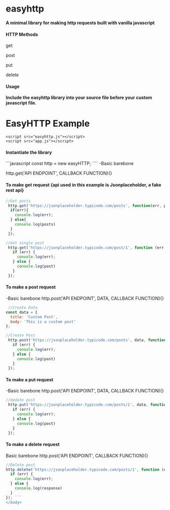 # easyhttp
<strong>A minimal library for making http requests built with vanilla javascript</strong>

<h4>HTTP Methods</h4>
<p>get</p>
<p>post</p>
<p>put</p>
<p>delete</p>

<h4>Usage</h4>
<strong>Include the easyhttp library into your source file before your custom javascript file.</strong>
  <body>
    <h1>EasyHTTP Example</h1>

    <script src="easyhttp.js"></script>
    <script src="app.js"></script>

<h4>Instantiate the library</h4>
```javascript
const http = new easyHTTP;
````
-Basic barebone

http.get('API ENDPOINT', CALLBACK FUNCTION){}

<h4>To make get request {api used in this example is Jsonplaceholder, a fake rest api} </h4>

```javascript
//Get posts
 http.get('https://jsonplaceholder.typicode.com/posts', function(err, posts){
  if(err){
    console.log(err);
  } else{
    console.log(posts)
  }
 });
 ```
```javascript
//Get single post
 http.get('https://jsonplaceholder.typicode.com/post/1', function (err, post) {
   if (err) {
     console.log(err);
   } else {
     console.log(post)
   }
 });
```

 <h4>To make a post request</h4>

-Basic barebone
http.post('API ENDPOINT', DATA, CALLBACK FUNCTION){}

```javascript
 //Create Data
const data = {
  title: 'Custom Post',
  body: 'This is a custom post'
};
```

```javascript
//Create Post
 http.post('https://jsonplaceholder.typicode.com/posts', data, function(err, post){
   if (err) {
     console.log(err);
   } else {
     console.log(post)
   }
 });
```

<h4>To make a put request</h4>

-Basic barebone
http.post('API ENDPOINT', DATA, CALLBACK FUNCTION){}

```javascript
//Update post
 http.put('https://jsonplaceholder.typicode.com/posts/1', data, function(err,post){
   if (err) {
     console.log(err);
   } else {
     console.log(post)
   }
 });
```


<h4>To make a delete request</h4>

Basic barebone
http.post('API ENDPOINT', CALLBACK FUNCTION){}

```javascript
//Delete post
http.delete('https://jsonplaceholder.typicode.com/posts/1', function (err, response) {
  if (err) {
    console.log(err);
  } else {
    console.log(response)
  }
}); ```
</body> 